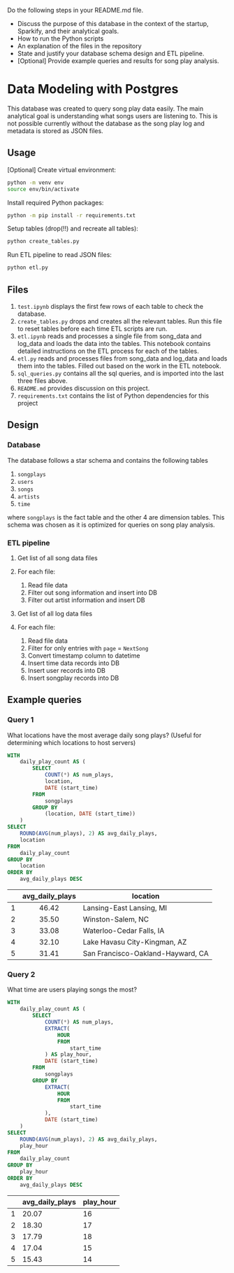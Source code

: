 Do the following steps in your README.md file.
- Discuss the purpose of this database in the context of the startup, Sparkify, and their analytical goals.
- How to run the Python scripts
- An explanation of the files in the repository
- State and justify your database schema design and ETL pipeline.
- [Optional] Provide example queries and results for song play analysis.

# Data Modeling with Postgres

This database was created to query song play data easily. The main analytical goal is understanding what songs users are listening to. This is not possible currently without the database as the song play log and metadata is stored as JSON files.

## Usage

[Optional] Create virtual environment:

```bash
python -m venv env
source env/bin/activate
```

Install required Python packages:

```bash
python -m pip install -r requirements.txt
```

Setup tables (drop(!!) and recreate all tables):

```bash
python create_tables.py
```

Run ETL pipeline to read JSON files:

```bash
python etl.py
```

## Files

1. `test.ipynb` displays the first few rows of each table to check the database.
2. `create_tables.py` drops and creates all the relevant tables. Run this file to reset tables before each time ETL scripts are run.
3. `etl.ipynb` reads and processes a single file from song_data and log_data and loads the data into the tables. This notebook contains detailed instructions on the ETL process for each of the tables.
4. `etl.py` reads and processes files from song_data and log_data and loads them into the tables. Filled out based on the work in the ETL notebook.
5. `sql_queries.py` contains all the sql queries, and is imported into the last three files above.
6. `README.md` provides discussion on this project.
7. `requirements.txt` contains the list of Python dependencies for this project

## Design

### Database

The database follows a star schema and contains the following tables

1. `songplays`
2. `users`
3. `songs`
4. `artists`
5. `time`

where `songplays` is the fact table and the other 4 are dimension tables. This schema was chosen as it is optimized for queries on song play analysis.

### ETL pipeline

1. Get list of all song data files
2. For each file:
   1. Read file data
   2. Filter out song information and insert into DB
   3. Filter out artist information and insert DB

1. Get list of all log data files
2. For each file:
   1. Read file data
   2. Filter for only entries with `page` = `NextSong`
   3. Convert timestamp column to datetime
   4. Insert time data records into DB
   5. Insert user records into DB
   6. Insert songplay records into DB

## Example queries

### Query 1

What locations have the most average daily song plays? (Useful for determining which locations to host servers)

```sql
WITH
    daily_play_count AS (
        SELECT
            COUNT(*) AS num_plays,
            location,
            DATE (start_time)
        FROM
            songplays
        GROUP BY
            (location, DATE (start_time))
    )
SELECT
    ROUND(AVG(num_plays), 2) AS avg_daily_plays,
    location
FROM
    daily_play_count
GROUP BY
    location
ORDER BY
    avg_daily_plays DESC
```

|   | avg_daily_plays | location                          |
|:-:|:---------------:|-----------------------------------|
| 1 | 46.42           | Lansing-East Lansing, MI          |
| 2 | 35.50           | Winston-Salem, NC                 |
| 3 | 33.08           | Waterloo-Cedar Falls, IA          |
| 4 | 32.10           | Lake Havasu City-Kingman, AZ      |
| 5 | 31.41           | San Francisco-Oakland-Hayward, CA |

### Query 2

What time are users playing songs the most?

```sql
WITH
    daily_play_count AS (
        SELECT
            COUNT(*) AS num_plays,
            EXTRACT(
                HOUR
                FROM
                    start_time
            ) AS play_hour,
            DATE (start_time)
        FROM
            songplays
        GROUP BY
            EXTRACT(
                HOUR
                FROM
                    start_time
            ),
            DATE (start_time)
    )
SELECT
    ROUND(AVG(num_plays), 2) AS avg_daily_plays,
    play_hour
FROM
    daily_play_count
GROUP BY
    play_hour
ORDER BY
    avg_daily_plays DESC
```

|   | avg_daily_plays | play_hour |
|---|-----------------|-----------|
| 1 | 20.07           | 16        |
| 2 | 18.30           | 17        |
| 3 | 17.79           | 18        |
| 4 | 17.04           | 15        |
| 5 | 15.43           | 14        |